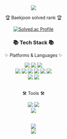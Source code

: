 
<div align=center>
	<img src="https://capsule-render.vercel.app/api?type=waving&color=auto&height=200&section=header&text=Hurjun%20Github!&fontSize=90" />	
</div>
<div align=center>
<p>🏆 Baekjoon solved rank 🏆</p>

[![Solved.ac Profile](http://mazassumnida.wtf/api/v2/generate_badge?boj=hurjun96)](https://solved.ac/hurjun96)
	<h3>📚 Tech Stack 📚</h3>
	<p>✨ Platforms & Languages ✨</p>
</div>
<div align="center">
	<img src="https://img.shields.io/badge/HTML5-E34F26?style=flat&logo=HTML5&logoColor=white" />
	<img src="https://img.shields.io/badge/CSS3-1572B6?style=flat&logo=CSS3&logoColor=white" />
	<img src="https://img.shields.io/badge/JavaScript-F7DF1E?style=flat&logo=JavaScript&logoColor=white" />
	<br>
    <img src="https://img.shields.io/badge/Python-3776AB?style=flat&logo=Python&logoColor=white" />
	<img src="https://img.shields.io/badge/npm-CB3837?style=flat&logo=npm&logoColor=white" />
	<img src="https://img.shields.io/badge/Git-F05032?style=flat&logo=Git&logoColor=white" />
	<img src="https://img.shields.io/badge/WebRTC-333333?style=flat&logo=WebRTC&logoColor=white" />
	<img src="https://img.shields.io/badge/React-61DAFB?style=flat&logo=React&logoColor=white" />
    <img src="https://img.shields.io/badge/Vue.js-4FC08D?style=flat&logo=Vue.js&logoColor=white" />
	<br>
	<img src="https://img.shields.io/badge/Linux-FCC624?style=flat&logo=Linux&logoColor=white" />
    <img src="https://img.shields.io/badge/macOS-000000?style=flat&logo=macOS&logoColor=white" />
</div>
<br>
<div align=center>
	<p>🛠 Tools 🛠</p>
</div>
<div align=center>
	<img src="https://img.shields.io/badge/Eclipse%20IDE-2C2255?style=flat&logo=EclipseIDE&logoColor=white" />
	<img src="https://img.shields.io/badge/Visual%20Studio%20Code-007ACC?style=flat&logo=VisualStudioCode&logoColor=white" />
	<br>
	<img src="https://img.shields.io/badge/GitHub-181717?style=flat&logo=GitHub&logoColor=white" />
</div>
<br>

<div align=center>
	<br>
<img src="https://github-readme-stats.vercel.app/api/top-langs/?username=hurjun&layout=compact">
<br>
<img src="https://github-readme-stats.vercel.app/api?username=hurjun&show_icons=true">


</div>
